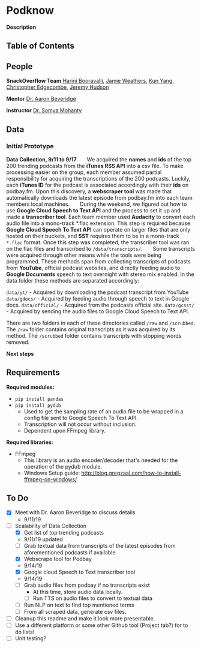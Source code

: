 # Podknow
**Description**

## Table of Contents

 ## People
 **SnackOverflow Team** [Harini Booravalli](https://github.com/HariniBooravalli), [Jamie Weathers](https://github.com/jwthrs), [Kun Yang](https://github.com/kunyang6), [Christopher Edgecombe](https://github.com), [Jeremy Hudson](https://github.com/JeremyHudson43)

 **Mentor** [Dr. Aaron Beveridge](https://github.com/aabeveridge)

 **Instructor** [Dr. Somya Mohanty](https://github.com/somyamohanty)

 ## Data

### Initial Prototype
 **Data Collection, 9/11 to 9/17**
 &nbsp;&nbsp;&nbsp;&nbsp;&nbsp;&nbsp;We acquired the **names** and **ids** of the top 200 trending podcasts from the **iTunes RSS API** into a csv file. To make processing easier on the group, each member assumed partial responsibility for acquiring the transcriptions of the 200 podcasts. Luckily, each **iTunes ID** for the podcast is associated accordingly with their **ids** on podbay.fm. Upon this discovery, a **webscraper tool** was made that automatically downloads the latest episode from podbay.fm into each team members local machines. 
 &nbsp;&nbsp;&nbsp;&nbsp;&nbsp;&nbsp;During the weekend, we figured out how to use **Google Cloud Speech to Text API** and the process to set it up and made a **transcriber tool**. Each team member used **Audacity** to convert each audio file into a mono-track *.flac extension. This step is required because **Google Cloud Speech To Text API** can operate on larger files that are only hosted on their buckets, and **SST** requires them to be in a mono-track ``*.flac`` format. Once this step was completed, the transcriber tool was ran on the flac files and transcribed to ``/data/transcripts/``.
 &nbsp;&nbsp;&nbsp;&nbsp;&nbsp;&nbsp;Some transcripts were acquired through other means while the tools were being programmed. These methods span from collecting transcripts of podcasts from **YouTube**, official podcast websites, and directly feeding audio to **Google Documents** speech to text overnight with stereo mix enabled. In the data folder these methods are separated accordingly:

 ``data/yt/`` - Acquired by downloading the podcast transcript from YouTube
 ``data/gdocs/`` - Acquired by feeding audio through speech to text in Google docs.
 ``data/official/`` - Acquired from the podcasts official site.
 ``data/gcsst/`` - Acquired by sending the audio files to Google Cloud Speech to Text API.

 There are two folders in each of these directories called ``/raw`` and ``/scrubbed``. The ``/raw`` folder contains original transcripts as it was acquired by its method. The ``/scrubbed`` folder contains transcripts with stopping words removed.

 **Next steps**



 ## Requirements
**Required modules:**
  - ``pip install pandas``
  - ``pip install pydub``
     - Used to get the sampling rate of an audio file to be wrapped in a config file sent to Google Speech To Text API.
     - Transcription will not occur without inclusion.
     - Dependent upon FFmpeg library.

**Required libraries:**
  - FFmpeg
     - This library is an audio encoder/decoder that's needed for the operation of the pydub module.
     - Windows Setup guide: http://blog.gregzaal.com/how-to-install-ffmpeg-on-windows/

 ## To Do
 - [x] Meet with Dr. Aaron Beveridge to discuss details
    - 9/11/19
 - [ ] Scalability of Data Collection
   - [x] Get list of top trending podcasts
    - 9/11/19 updated
   - [ ] Grab textual data from transcripts of the latest episodes from aforementioned podcasts if available
   - [x] Webscrape tool for Podbay
    - 9/14/19
   - [x] Google cloud Speech to Text transcriber tool
    - 9/14/19
   - [ ] Grab audio files from podbay if no transcripts exist
      - At this time, store audio data locally.
      - [ ] Run TTS on audio files to convert to textual data
   - [ ] Run NLP on text to find top mentioned terms
   - [ ] From all scraped data, generate csv files.
 - [ ] Cleanup this readme and make it look more presentable.
 - [ ] Use a different platform or some other Github tool (Project tab?) for to do lists!
 - [ ] Unit testing?
